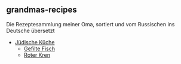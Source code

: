 ## grandmas-recipes

Die Rezeptesammlung meiner Oma, sortiert und vom Russischen ins Deutsche übersetzt

* [Jüdische Küche](Jüdische%20Küche/)
  * [Gefilte Fisch](Jüdische%20Küche/Gefilte%20Fisch.md)
  * [Roter Kren](Jüdische%20Küche/Roter%20Kren.md)
